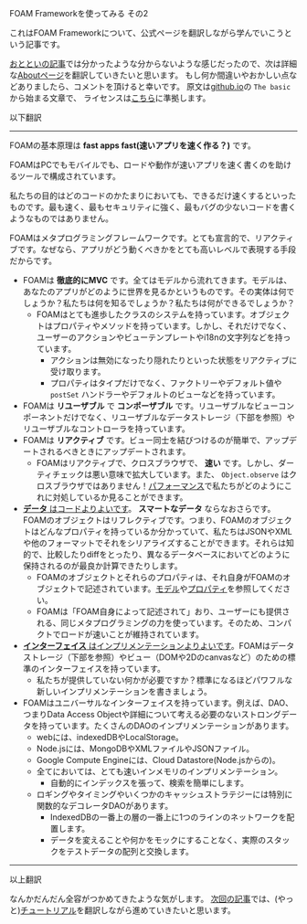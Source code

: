 FOAM Frameworkを使ってみる その2

これはFOAM Frameworkについて、公式ページを翻訳しながら学んでいこうという記事です。

[おとといの記事](http://qiita.com/tako-black/items/396734b82e256bad34b3)では分かったような分からないような感じだったので、次は詳細な[Aboutページ](http://foam-framework.github.io/foam/about/)を翻訳していきたいと思います。
もし何か間違いやおかしい点などありましたら、コメントを頂けると幸いです。 
原文は[github.io](http://foam-framework.github.io/foam/about/)の `The basic` から始まる文章で、 
ライセンスは[こちら](https://github.com/foam-framework/foam/blob/master/COPYRIGHT)に準拠します。

以下翻訳

---

FOAMの基本原理は **fast apps fast(速いアプリを速く作る？)** です。

FOAMはPCでもモバイルでも、ロードや動作が速いアプリを速く書くのを助けるツールで構成されています。

私たちの目的はどのコードのかたまりにおいても、できるだけ速くするといったものです。最も速く、最もセキュリティに強く、最もバグの少ないコードを書くようなものではありません。

FOAMはメタプログラミングフレームワークです。とても宣言的で、リアクティブです。なぜなら、アプリがどう動くべきかをとても高いレベルで表現する手段だからです。

* FOAMは **徹底的にMVC** です。全てはモデルから流れてきます。モデルは、あなたのアプリがどのように世界を見るかというものです。その実体は何でしょうか？私たちは何を知るでしょうか？私たちは何ができるでしょうか？
	* FOAMはとても進歩したクラスのシステムを持っています。オブジェクトはプロパティやメソッドを持っています。しかし、それだけでなく、ユーザーのアクションやビューテンプレートやi18nの文字列などを持っています。
		* アクションは無効になったり隠れたりといった状態をリアクティブに受け取ります。
		* プロパティはタイプだけでなく、ファクトリーやデフォルト値や `postSet` ハンドラーやデフォルトのビューなどを持っています。
* FOAMは **リユーザブル** で **コンポーザブル** です。リユーザブルなビューコンポーネントだけでなく、リユーザブルなデータストレージ（下部を参照）やリユーザブルなコントローラを持っています。
* FOAMは **リアクティブ** です。ビュー同士を結びつけるのが簡単で、アップデートされるべきときにアップデートされます。
	* FOAMはリアクティブで、クロスブラウザで、 **速い** です。しかし、ダーティチェックは悪い意味で拡大しています。また、 `Object.observe` はクロスブラウザではありません！[パフォーマンス](http://foam-framework.github.io/foam/performance/)で私たちがどのようにこれに対処しているか見ることができます。
* [ **データ** はコードよりよいです](http://foam-framework.github.io/foam/principles/)。 **スマートなデータ** ならなおさらです。FOAMのオブジェクトはリフレクティブです。つまり、FOAMのオブジェクトはどんなプロパティを持っているか分かっていて、私たちはJSONやXMLや他のフォーマットでそれをシリアライズすることができます。それらは知的で、比較したりdiffをとったり、異なるデータベースにおいてどのように保持されるのが最良か計算できたりします。
	* FOAMのオブジェクトとそれらのプロパティは、それ自身がFOAMのオブジェクトで記述されています。[モデル](http://foam-framework.github.io/foam/foam/apps/docs/docbrowser.html#Model)や[プロパティ](http://foam-framework.github.io/foam/foam/apps/docs/docbrowser.html#Property)を参照してください。
	* FOAMは「FOAM自身によって記述されて」おり、ユーザーにも提供される、同じメタプログラミングの力を使っています。そのため、コンパクトでロードが速いことが維持されています。
* [ **インターフェイス** はインプリメンテーションよりよいです](http://foam-framework.github.io/foam/principles/)。FOAMはデータストレージ（下部を参照）やビュー（DOMや2Dのcanvasなど）のための標準のインターフェイスを持っています。
	* 私たちが提供していない何かが必要ですか？標準になるほどパワフルな新しいインプリメンテーションを書きましょう。
* FOAMはユニバーサルなインターフェイスを持っています。例えば、DAO、つまりData Access Objectや詳細について考える必要のないストロングデータを持っています。たくさんのDAOのインプリメンテーションがあります。
	* webには、indexedDBやLocalStorage。
	* Node.jsには、MongoDBやXMLファイルやJSONファイル。
	* Google Compute Engineには、Cloud Datastore(Node.jsからの)。
	* 全てにおいては、とても速いインメモリのインプリメンテーション。
		* 自動的にインデックスを張って、検索を簡単にします。
	* ロギングやタイミングやいくつかのキャッシュストラテジーには特別に関数的なデコレータDAOがあります。
		* IndexedDBの一番上の層の一番上に1つのラインのネットワークを配置します。
		* データを変えることや何かをモックにすることなく、実際のスタックをテストデータの配列と交換します。

---

以上翻訳

なんかだんだん全容がつかめてきたような気がします。
[次回の記事](http://qiita.com/tako-black/items/9e2caa70f79f5aa50811)では、(やっと)[チュートリアル](http://foam-framework.github.io/foam/tutorial/0-intro/)を翻訳しながら進めていきたいと思います。
